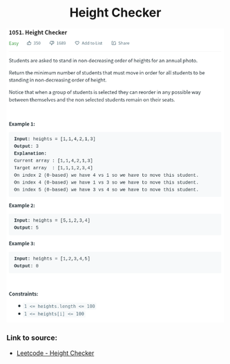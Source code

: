 <h1 align="center">Height Checker</h1>

![alt text](https://github.com/matthew01lokiet/Algorithmic-exercises/blob/main/z_description_images/Arrays/height_checker.png?raw=true)

### Link to source: 
- <a href="https://leetcode.com/problems/height-checker/">Leetcode - Height Checker</a>

